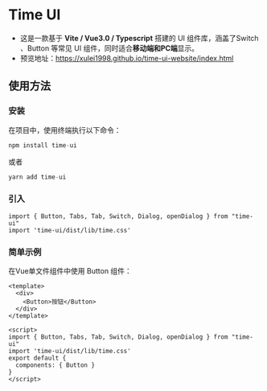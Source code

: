 # Time UI

- 这是一款基于 **Vite / Vue3.0 / Typescript** 搭建的 UI 组件库，涵盖了Switch 、Button 等常见 UI 组件，同时适合**移动端和PC端**显示。
- 预览地址：https://xulei1998.github.io/time-ui-website/index.html

## 使用方法

### 安装

在项目中，使用终端执行以下命令：

```javascript
npm install time-ui  
```

或者

```javascript
yarn add time-ui
```

### 引入

```vue
import { Button, Tabs, Tab, Switch, Dialog, openDialog } from "time-ui"
import 'time-ui/dist/lib/time.css'
```

### 简单示例

在Vue单文件组件中使用 Button 组件：

```vue
<template>
  <div>
    <Button>按钮</Button>
  </div>
</template>

<script>
import { Button, Tabs, Tab, Switch, Dialog, openDialog } from "time-ui"
import 'time-ui/dist/lib/time.css'
export default {
  components: { Button }
}
</script>
```

